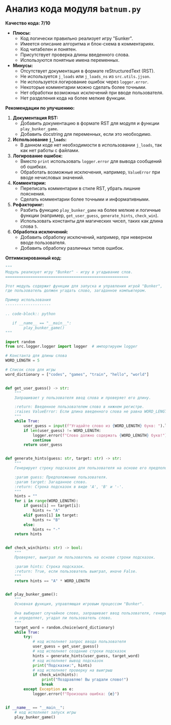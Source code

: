 # Анализ кода модуля `batnum.py`

**Качество кода: 7/10**

- **Плюсы:**
    - Код логически правильно реализует игру "Бunker".
    - Имеется описание алгоритма и блок-схема в комментариях.
    - Код читабелен и понятен.
    - Присутствует проверка длины введенного слова.
    - Используются понятные имена переменных.
- **Минусы:**
    - Отсутствует документация в формате reStructuredText (RST).
    - Не используется `j_loads` или `j_loads_ns` из `src.utils.jjson`.
    - Не используется логирование ошибок через `logger.error`.
    - Некоторые комментарии можно сделать более точными.
    - Нет обработки возможных исключений при вводе пользователя.
    - Нет разделения кода на более мелкие функции.

**Рекомендации по улучшению:**

1.  **Документация RST:**
    - Добавить документацию в формате RST для модуля и функции `play_bunker_game`.
    - Добавить docstring для переменных, если это необходимо.
2.  **Использование `j_loads`:**
    -  В данном коде нет необходимости в использовании `j_loads`, так как нет работы с файлами.
3.  **Логирование ошибок:**
    -  Вместо `print` использовать `logger.error` для вывода сообщений об ошибках.
    -  Обработать возможные исключения, например, `ValueError` при вводе нечисловых значений.
4.  **Комментарии:**
    - Переписать комментарии в стиле RST, убрать лишние пояснения.
    - Сделать комментарии более точными и информативными.
5.  **Рефакторинг:**
    - Разбить функцию `play_bunker_game` на более мелкие и логичные функции (например, `get_user_guess`, `generate_hints`, `check_win`).
    - Использовать константы для магических чисел, таких как длина слова `5`.
6.  **Обработка исключений:**
    - Добавить обработку исключений, например, при неверном вводе пользователя.
    - Добавить обработку различных типов ошибок.

**Оптимизированный код:**

```python
"""
Модуль реализует игру "Bunker" - игру в угадывание слов.
======================================================

Этот модуль содержит функции для запуска и управления игрой "Bunker",
где пользователь должен угадать слово, загаданное компьютером.

Пример использования
--------------------

.. code-block:: python

   if __name__ == "__main__":
        play_bunker_game()
"""

import random
from src.logger.logger import logger  # импортируем logger

# Константа для длины слова
WORD_LENGTH = 5

# Список слов для игры
word_dictionary = ["codes", "games", "train", "hello", "world"]


def get_user_guess() -> str:
    """
    Запрашивает у пользователя ввод слова и проверяет его длину.

    :return: Введенное пользователем слово в нижнем регистре.
    :raises ValueError: Если длина введенного слова не равна WORD_LENGTH.
    """
    while True:
        user_guess = input(f"Угадайте слово из {WORD_LENGTH} букв: ").lower()
        if len(user_guess) != WORD_LENGTH:
            logger.error(f"Слово должно содержать {WORD_LENGTH} букв!")
            continue
        return user_guess


def generate_hints(guess: str, target: str) -> str:
    """
    Генерирует строку подсказок для пользователя на основе его предположения.

    :param guess: Предположение пользователя.
    :param target: Загаданное слово.
    :return: Строка подсказок в виде 'A', 'B' и '-'.
    """
    hints = ""
    for i in range(WORD_LENGTH):
        if guess[i] == target[i]:
            hints += "A"
        elif guess[i] in target:
            hints += "B"
        else:
            hints += "-"
    return hints


def check_win(hints: str) -> bool:
    """
    Проверяет, выиграл ли пользователь на основе строки подсказок.

    :param hints: Строка подсказок.
    :return: True, если пользователь выиграл, иначе False.
    """
    return hints == "A" * WORD_LENGTH


def play_bunker_game():
    """
    Основная функция, управляющая игровым процессом "Bunker".

    Она выбирает случайное слово, запрашивает ввод пользователя, генерирует подсказки
    и определяет, угадал ли пользователь слово.
    """
    target_word = random.choice(word_dictionary)
    while True:
        try:
            # код исполняет запрос ввода пользователя
            user_guess = get_user_guess()
            # код исполняет создание строки подсказок
            hints = generate_hints(user_guess, target_word)
            # код исполняет вывод подсказок
            print("Подсказки:", hints)
            # код исполняет проверку на выигрыш
            if check_win(hints):
                print("Поздравляю! Вы угадали слово!")
                break
        except Exception as e:
            logger.error(f"Произошла ошибка: {e}")


if __name__ == "__main__":
    # код исполняет запуск игры
    play_bunker_game()
```